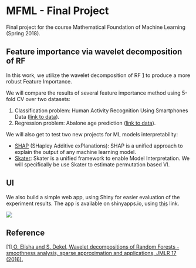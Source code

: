 # MFML - Final Project

Final project for the course Mathematical Foundation of Machine Learning (Spring 2018).

## Feature importance via wavelet decomposition of RF

In this work, we utilize the wavelet decomposition of RF [1](#[1]) to produce a more robust Feature Importance.

We will compare the results of several feature importance method using 5-fold CV over two datasets:

1. Classification problem: Human Activity Recognition Using Smartphones Data ([link to data](https://archive.ics.uci.edu/ml/datasets/Human+Activity+Recognition+Using+Smartphones)).
2. Regression problem: Abalone age prediction ([link to data](https://archive.ics.uci.edu/ml/datasets/Abalone)).

We will also get to test two new projects for ML models interpretability: 

  - [SHAP](https://github.com/slundberg/shap) (SHapley Additive exPlanations): SHAP is a unified approach to explain the output of any machine learning model.
  - [Skater](https://github.com/datascienceinc/Skater): Skater is a unified framework to enable Model Interpretation. We will specifically be use Skater to estimate permutation based VI. 
	
## UI

We also build a simple web app, using Shiny for easier evaluation of the experiment results. The app is available on shinyapps.io, using [this](https://avivnav.shinyapps.io/mfml-vi/) link.

![](mfml-app.png)

## Reference 

<a name="[1]">[1]</a>[ O. Elisha and S. Dekel, Wavelet decompositions of Random Forests - smoothness analysis, sparse
approximation and applications, JMLR 17 (2016).](http://www.jmlr.org/papers/volume17/15-203/15-203.pdf)